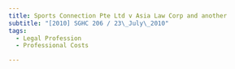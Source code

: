 ```yaml
---
title: Sports Connection Pte Ltd v Asia Law Corp and another 
subtitle: "[2010] SGHC 206 / 23\_July\_2010"
tags:
  - Legal Profession
  - Professional Costs

---
```


